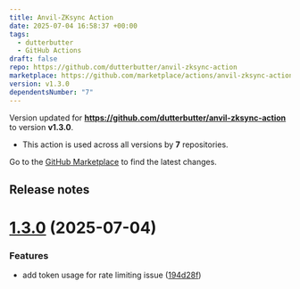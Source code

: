 ```yaml
---
title: Anvil-ZKsync Action
date: 2025-07-04 16:58:37 +00:00
tags:
  - dutterbutter
  - GitHub Actions
draft: false
repo: https://github.com/dutterbutter/anvil-zksync-action
marketplace: https://github.com/marketplace/actions/anvil-zksync-action
version: v1.3.0
dependentsNumber: "7"
---
```



Version updated for **https://github.com/dutterbutter/anvil-zksync-action** to version **v1.3.0**.
- This action is used across all versions by **7** repositories.

Go to the [GitHub Marketplace](https://github.com/marketplace/actions/anvil-zksync-action) to find the latest changes.

## Release notes

# [1.3.0](https://github.com/dutterbutter/anvil-zksync-action/compare/v1.2.0...v1.3.0) (2025-07-04)


### Features

* add token usage for rate limiting issue ([194d28f](https://github.com/dutterbutter/anvil-zksync-action/commit/194d28f39cae41881817ece70af4dfdef93a4a71))




